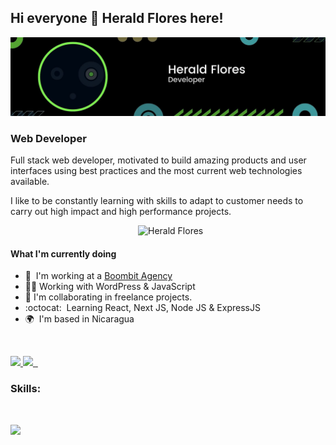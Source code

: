 ## Hi everyone 👋 Herald Flores here!

![Web Developer](./assets/herald-flores-banner.jpg)

### Web Developer

Full stack web developer, motivated to build amazing products and user
interfaces using best practices and the most current web technologies available.

I like to be constantly learning with skills to adapt to customer needs to carry
out high impact and high performance projects.

<img align="right" alt="Herald Flores" src="./assets/herald-flores.png" width="300px" />

<br />

#### What I'm currently doing

- 🚀  I'm working at a [Boombit Agency](http://boombit.agency)<br />
- 👨‍💻 Working with WordPress & JavaScript <br />
- 🤝 I'm collaborating in freelance projects. <br />
- :octocat:  Learning React, Next JS, Node JS & ExpressJS <br />
- 🌍  I'm based in Nicaragua

<br/>

<p align="left" dir="auto">
  <a aria-label="LinkedIn Herald Flores" href="https://www.linkedin.com/in/herald-flores-dev/" rel="nofollow">
    <img src="https://img.shields.io/badge/linkedin-%230077B5.svg?style=for-the-badge&logo=linkedin&logoColor=white">
  </a>
  <a aria-label="FreecodeCamp Herald Flores" href="https://www.freecodecamp.org/heraldFlores" rel="nofollow">
    <img src="https://img.shields.io/badge/Freecodecamp-%23123.svg?&style=for-the-badge&logo=freecodecamp&logoColor=green">
  </a>
  <a aria-label="Hacker Rank Herald Flores" href="https://www.hackerrank.com/heraldflores95">
    <img alt="" src="https://img.shields.io/badge/-Hackerrank-2EC866?style=for-the-badge&logo=HackerRank&logoColor=white">
  </a>
  <a aria-label="Gmail Herald Flores" href="mailto:heraldflores95@gmail.com">
    <img alt="" src="https://img.shields.io/badge/Gmail-D14836?style=for-the-badge&logo=gmail&logoColor=white">
  </a>
</p>

### Skills:

<br />
<p align="left">
  <a href="https://skillicons.dev">
    <img src="https://skillicons.dev/icons?i=html,css,sass,javascript,typescript,webpack,react,nextjs,nodejs,express,php,wordpress,tailwindcss,bootstrap,git,mongodb,mysql,docker,heroku,netlify,figma&theme=dark&perline=7" />
  </a>
</p>
